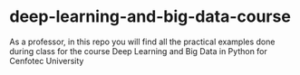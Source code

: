 # deep-learning-and-big-data-course
As a professor, in this repo you will find all the practical examples done during class for the course Deep Learning and Big Data in Python for Cenfotec University
